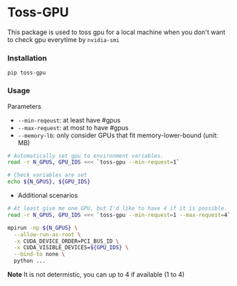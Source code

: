 # Toss-GPU

This package is used to toss gpu for a local machine when you don't want to check gpu everytime by `nvidia-smi`

### Installation
`pip toss-gpu`

### Usage
Parameters
* `--min-reqeust`: at least have #gpus
* `--max-request`: at most to have #gpus
* `--memory-lb`: only consider GPUs that fit memory-lower-bound (unit: MB)

```bash
# Automatically set gpu to environment variables.
read -r N_GPUS, GPU_IDS <<< `toss-gpu --min-request=1`

# Check variables are set
echo ${N_GPUS}, ${GPU_IDS}

```

* Additional scenarios
```bash
# At least give me one GPU, but I'd like to have 4 if it is possible.
read -r N_GPUS, GPU_IDS <<< `toss-gpu --min-request=1 --max-request=4`

mpirun -np ${N_GPUS} \
  --allow-run-as-root \
  -x CUDA_DEVICE_ORDER=PCI_BUS_ID \
  -x CUDA_VISIBLE_DEVICES=${GPU_IDS} \
  --bind-to none \
  python ...
```
**Note** It is not determistic, you can up to 4 if available (1 to 4)
